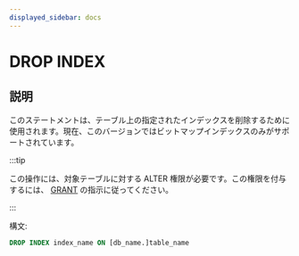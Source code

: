 ```yaml
---
displayed_sidebar: docs
---
```


# DROP INDEX

## 説明

このステートメントは、テーブル上の指定されたインデックスを削除するために使用されます。現在、このバージョンではビットマップインデックスのみがサポートされています。

:::tip

この操作には、対象テーブルに対する ALTER 権限が必要です。この権限を付与するには、 [GRANT](../account-management/GRANT.md) の指示に従ってください。

:::

構文:

```sql
DROP INDEX index_name ON [db_name.]table_name
```